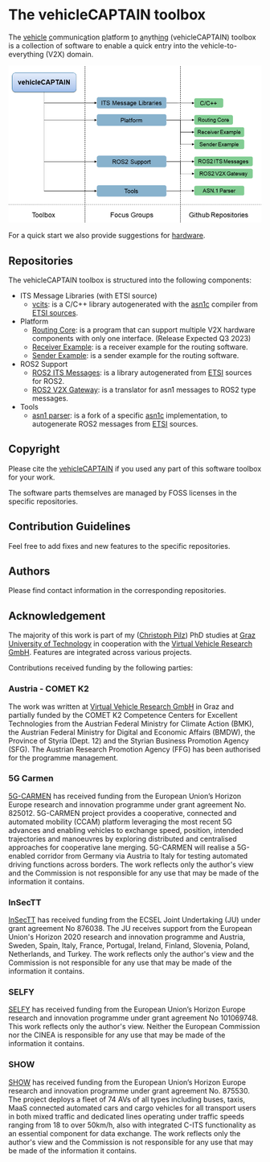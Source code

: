 # The vehicleCAPTAIN toolbox
The <u>vehicle</u> <u>c</u>ommunic<u>a</u>tion <u>p</u>latform <u>t</u>o <u>a</u>nyth<u>in</u>g (vehicleCAPTAIN) toolbox is a collection of software to enable a quick entry into the vehicle-to-everything (V2X) domain.

![vehicleCAPTAIN Demo Board - Closed](res/figures/overview_toolbox.png "Overview of the vehicleCAPTAIN toolbox")

For a quick start we also provide suggestions for [hardware](HARDWARE.md).

## Repositories
The vehicleCAPTAIN toolbox is structured into the following components:

- ITS Message Libraries (with ETSI source)
  - [vcits](https://github.com/virtual-vehicle/vehicle_captain_its_lib_c_cxx):
      is a C/C++ library autogenerated with the [asn1c](https://github.com/vlm/asn1c) compiler from [ETSI sources](https://forge.etsi.org/rep/ITS/asn1).
- Platform
  - [Routing Core](https://github.com/virtual-vehicle/vehicle_captain_routing_core):
    is a program that can support multiple V2X hardware components with only one interface.
    (Release Expected Q3 2023)
  - [Receiver Example](https://github.com/virtual-vehicle/vehicle_captain_routing_receiver_example):
    is a receiver example for the routing software.
  - [Sender Example](https://github.com/virtual-vehicle/vehicle_captain_routing_sender_example):
    is a sender example for the routing software.
- ROS2 Support
  - [ROS2 ITS Messages](https://github.com/virtual-vehicle/v2x_msgs):
    is a library autogenerated from [ETSI](https://forge.etsi.org/rep/ITS/asn1) sources for ROS2.
  - [ROS2 V2X Gateway](https://github.com/virtual-vehicle/v2x_gw):
    is a translator for asn1 messages to ROS2 type messages.
- Tools
  - [asn1 parser](https://github.com/virtual-vehicle/vehicle_captain_asn1_parser):
    is a fork of a specific [asn1c](https://github.com/brchiu/asn1c/tree/velichkov_s1ap_plus_option_group_plus_adding_trailing_ull) implementation, to autogenerate ROS2 messages from [ETSI](https://forge.etsi.org/rep/ITS/asn1) sources.

## Copyright
Please cite the [vehicleCAPTAIN](https://github.com/virtual-vehicle/vehicle_captain/blob/main/LITERATURE.md) if you used any part of this software toolbox for your work.

The software parts themselves are managed by FOSS licenses in the specific repositories.

## Contribution Guidelines
Feel free to add fixes and new features to the specific repositories.

## Authors
Please find contact information in the corresponding repositories.

## Acknowledgement
The majority of this work is part of my ([Christoph Pilz](https://www.researchgate.net/profile/Christoph-Pilz)) PhD studies at [Graz University of Technology](https://www.tugraz.at/home) in cooperation with the [Virtual Vehicle Research GmbH](https://www.v2c2.at/). Features are integrated across various projects.

Contributions received funding by the following parties:

### Austria - COMET K2
The work was written at [Virtual Vehicle Research GmbH](https://www.v2c2.at/) in Graz and partially funded by the COMET K2 Competence Centers for Excellent Technologies from the Austrian Federal Ministry for Climate Action (BMK), the Austrian Federal Ministry for Digital and Economic Affairs (BMDW), the Province of Styria (Dept. 12) and the Styrian Business Promotion Agency (SFG). The Austrian Research Promotion Agency (FFG) has been authorised for the programme management.

### 5G Carmen
[5G-CARMEN](https://5gcarmen.eu/) has received funding from the European Union’s Horizon Europe research and innovation programme under grant agreement No. 825012. 5G-CARMEN project provides a cooperative, connected and automated mobility (CCAM) platform leveraging the most recent 5G advances and enabling vehicles to exchange speed, position, intended trajectories and manoeuvres by exploring distributed and centralised approaches for cooperative lane merging. 5G-CARMEN will realise a 5G-enabled corridor from Germany via Austria to Italy for testing automated driving functions across borders.
The work reflects only the author's view and the Commission is not responsible for any use that may be made of the information it contains.

### InSecTT
[InSecTT](www.insectt.eu) has received funding from the ECSEL Joint Undertaking (JU) under grant agreement No 876038. The JU receives support from the European Union's Horizon 2020 research and innovation programme and Austria, Sweden, Spain, Italy, France, Portugal, Ireland, Finland, Slovenia, Poland, Netherlands, and Turkey.
The work reflects only the author's view and the Commission is not responsible for any use that may be made of the information it contains.

### SELFY
[SELFY](https://selfy-project.eu/) has received funding from the European Union’s Horizon Europe research and innovation programme under grant agreement No 101069748.
This work reflects only the author's view. Neither the European Commission nor the CINEA is responsible for any use that may be made of the information it contains.

### SHOW
[SHOW](https://show-project.eu/) has received funding from the European Union’s Horizon Europe research and innovation programme under grant agreement No. 875530. The project deploys a fleet of 74 AVs of all types including buses, taxis, MaaS connected automated cars and cargo vehicles for all transport users in both mixed traffic and dedicated lines operating under traffic speeds ranging from 18 to over 50km/h, also with integrated C-ITS functionality as an essential component for data exchange.
The work reflects only the author's view and the Commission is not responsible for any use that may be made of the information it contains.

